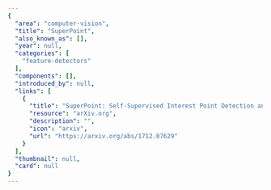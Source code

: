 ```yaml
---
{
  "area": "computer-vision",
  "title": "SuperPoint",
  "also_known_as": [],
  "year": null,
  "categories": [
    "feature-detectors"
  ],
  "components": [],
  "introduced_by": null,
  "links": [
    {
      "title": "SuperPoint: Self-Supervised Interest Point Detection and Description",
      "resource": "arXiv.org",
      "description": "",
      "icon": "arxiv",
      "url": "https://arxiv.org/abs/1712.07629"
    }
  ],
  "thumbnail": null,
  "card": null
}
---
```


